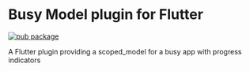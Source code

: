 # Busy Model plugin for Flutter

[![pub package](https://img.shields.io/pub/v/busy_model.svg)](https://pub.dartlang.org/packages/busy_model)

A Flutter plugin providing a scoped_model for a busy app with progress indicators

